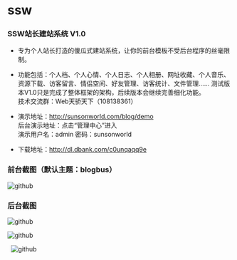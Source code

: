 ssw
===

### SSW站长建站系统 V1.0

* 专为个人站长打造的傻瓜式建站系统，让你的前台模板不受后台程序的丝毫限制。

* 功能包括：个人档、个人心情、个人日志、个人相册、网址收藏、个人音乐、资源下载、访客留言、情侣空间、好友管理、访客统计、文件管理……
测试版本V1.0只是完成了整体框架的架构，后续版本会继续完善细化功能。<br />
技术交流群：Web天骄天下（108138361）


* 演示地址：http://sunsonworld.com/blog/demo <br />
后台演示地址：点击“管理中心”进入<br />
演示用户名：admin  密码：sunsonworld<br />

* 下载地址：http://dl.dbank.com/c0unqaqq9e

### 前台截图（默认主题：blogbus）

![github](https://rawgithub.com/chinatjnet/ssw/master/introImg/1.png "intro1")


### 后台截图

![github](https://rawgithub.com/chinatjnet/ssw/master/introImg/2.png "intro2")

![github](https://rawgithub.com/chinatjnet/ssw/master/introImg/3.jpg "intro3")

&nbsp;&nbsp;![github](https://rawgithub.com/chinatjnet/ssw/master/introImg/4.jpg "intro4")

